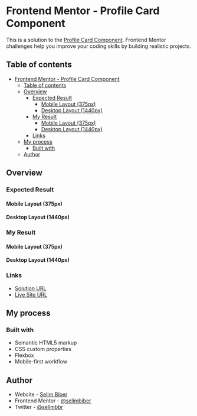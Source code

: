 # Frontend Mentor - Profile Card Component

This is a solution to the [Profile Card Component](https://www.frontendmentor.io/solutions/profile-card-component-30AMLejdqi). Frontend Mentor challenges help you improve your coding skills by building realistic projects. 

## Table of contents

- [Frontend Mentor - Profile Card Component](#frontend-mentor---profile-card-component)
  - [Table of contents](#table-of-contents)
  - [Overview](#overview)
    - [Expected Result](#expected-result)
      - [Mobile Layout (375px)](#mobile-layout-375px)
      - [Desktop Layout (1440px)](#desktop-layout-1440px)
    - [My Result](#my-result)
      - [Mobile Layout (375px)](#mobile-layout-375px-1)
      - [Desktop Layout (1440px)](#desktop-layout-1440px-1)
    - [Links](#links)
  - [My process](#my-process)
    - [Built with](#built-with)
  - [Author](#author)

## Overview

### Expected Result

#### Mobile Layout (375px)



#### Desktop Layout (1440px)



### My Result

#### Mobile Layout (375px)



#### Desktop Layout (1440px)



### Links

- [Solution URL](https://www.frontendmentor.io/solutions/profile-card-component-30AMLejdqi)
- [Live Site URL](https://htmlpreview.github.io/?https://github.com/selimbiber/30Day30Project-HTML5-CSS3-Challenges/blob/main/Day28-profile-card-component/index.html)

## My process

### Built with

- Semantic HTML5 markup
- CSS custom properties
- Flexbox
- Mobile-first workflow

## Author

- Website - [Selim Biber](https://www.selimbiber.dev)
- Frontend Mentor - [@selimbiber](https://www.frontendmentor.io/profile/selimbiber)
- Twitter - [@selimbbr](https://www.twitter.com/selimbbr)